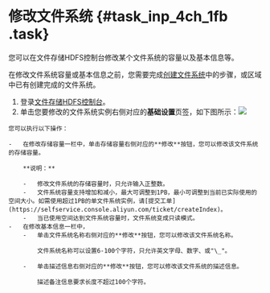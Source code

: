 # 修改文件系统 {#task_inp_4ch_1fb .task}

您可以在文件存储HDFS控制台修改某个文件系统的容量以及基本信息等。

在修改文件系统容量或基本信息之前，您需要完成[创建文件系统](../../../../../cn.zh-CN/快速入门/创建文件系统.md#)中的步骤，或区域中已有创建完成的文件系统。

1.  登录[文件存储HDFS控制台](https://dfs.console.aliyun.com)。 
2.   单击您要修改的文件系统实例右侧对应的**基础设置**页签，如下图所示：![](http://static-aliyun-doc.oss-cn-hangzhou.aliyuncs.com/assets/img/20161/155072380432818_zh-CN.png)

 

    您可以执行以下操作：

    -   在修改存储容量一栏中，单击存储容量右侧对应的**修改**按钮，您可以修改该文件系统的存储容量。

        **说明：** 

        -   修改文件系统的存储容量时，只允许输入正整数。
        -   文件系统容量支持增加和减小，最大可调整到1PB，最小可调整到当前已实际使用的空间大小。如需使用超过1PB的单文件系统实例，请[提交工单](https://selfservice.console.aliyun.com/ticket/createIndex)。
        -   当已使用空间达到文件系统容量时，文件系统变成只读模式。
    -   在修改基本信息一栏中，
        -   单击文件系统名称右侧对应的**修改**按钮，您可以修改该文件系统名称。

            文件系统名称可以设置6-100个字符，只允许英文字母、数字、或"\_"。

        -   单击描述信息右侧对应的**修改**按钮，您可以修改该文件系统的描述信息。

            描述备注信息要求长度不超过100个字符。


